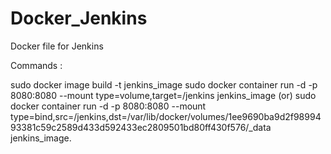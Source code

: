 # Docker_Jenkins
Docker file for Jenkins

Commands : 

sudo docker image build -t jenkins_image 
sudo docker container run -d -p 8080:8080 --mount type=volume,target=/jenkins jenkins_image (or) sudo docker container run -d -p 8080:8080 --mount type=bind,src=/jenkins,dst=/var/lib/docker/volumes/1ee9690ba9d2f9899493381c59c2589d433d592433ec2809501bd80ff430f576/_data jenkins_image.
